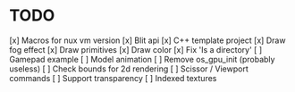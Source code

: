 # TODO

[x] Macros for nux vm version
[x] Blit api
[x] C++ template project
[x] Draw fog effect
[x] Draw primitives
[x] Draw color
[x] Fix 'Is a directory'
[ ] Gamepad example
[ ] Model animation
[ ] Remove os_gpu_init (probably useless)
[ ] Check bounds for 2d rendering
[ ] Scissor / Viewport commands
[ ] Support transparency
[ ] Indexed textures
